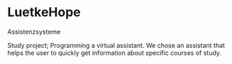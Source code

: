 # LuetkeHope
Assistenzsysteme

Study project; Programming a virtual assistant. We chose an assistant that helps the user to quickly get information about specific courses of study.
